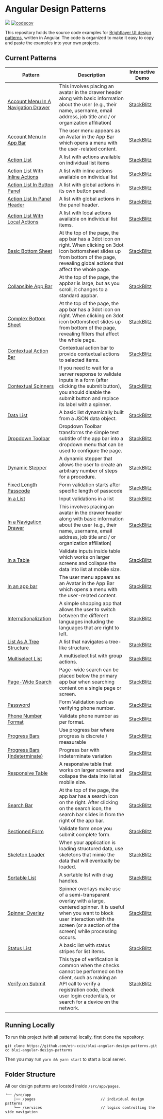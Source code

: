 # Angular Design Patterns

[![](https://img.shields.io/circleci/project/github/etn-ccis/blui-angular-design-patterns/master.svg?style=flat)](https://circleci.com/gh/etn-ccis/blui-angular-design-patterns/tree/master) [![codecov](https://codecov.io/gh/etn-ccis/blui-angular-design-patterns/branch/master/graph/badge.svg?token=7Y4TGH31B6)](https://codecov.io/gh/etn-ccis/blui-angular-design-patterns)

This repository holds the source code examples for [Brightlayer UI design patterns](https://brightlayer-ui.github.io/patterns), written in Angular. The code is organized to make it easy to copy and paste the examples into your own projects.

## Current Patterns

| Pattern                                                      | Description                                                  | Interactive Demo                                             |
| ------------------------------------------------------------ | ------------------------------------------------------------ | ------------------------------------------------------------ |
| [Account Menu In A Navigation Drawer](https://brightlayer-ui.github.io/patterns/account-menu)     | This involves placing an avatar in the drawer header along with basic information about the user (e.g., their name, username, email address, job title and / or organization affiliation)       | [StackBlitz](https://stackblitz.com/github/etn-ccis/blui-angular-design-patterns/tree/master?file=src%2Fapp%2Fpages%2Faccount-menu%2Fin-a-drawer%2Fmenu-in-a-drawer.component.html) |
| [Account Menu In App Bar](https://brightlayer-ui.github.io/patterns/account-menu)     |    The user menu appears as an Avatar in the App Bar which opens a menu with the user-related content.    | [StackBlitz](https://stackblitz.com/github/etn-ccis/blui-angular-design-patterns/tree/master?file=src%2Fapp%2Fpages%2Faccount-menu%2Fin-an-app-bar%2Fin-an-app-bar.component.html) |
| [Action List](https://brightlayer-ui.github.io/patterns/lists)       | A list with actions available on individual list items       | [StackBlitz](https://stackblitz.com/github/etn-ccis/blui-angular-design-patterns/tree/master?file=src%2Fapp%2Fpages%2Flist%2Faction-list%2Faction-list.component.html) |
| [Action List With Inline Actions](https://brightlayer-ui.github.io/patterns/lists)  | A list with inline actions available on individual list| [StackBlitz](https://stackblitz.com/github/etn-ccis/blui-angular-design-patterns/tree/master?file=src%2Fapp%2Fpages%2Flist%2Finline-actions%2Finline-actions.component.html) |
| [Action List In Button Panel](https://brightlayer-ui.github.io/patterns/lists)  | A list with global actions in its own button panel.| [StackBlitz](https://stackblitz.com/github/etn-ccis/blui-angular-design-patterns/tree/master?file=src%2Fapp%2Fpages%2Flist%2Finline-button-panel%2Finline-button-panel.component.html) |
| [Action List In Panel Header](https://brightlayer-ui.github.io/patterns/lists)  | A list with global actions in the panel header.| [StackBlitz](https://stackblitz.com/github/etn-ccis/blui-angular-design-patterns/tree/master?file=src%2Fapp%2Fpages%2Flist%2Fin-panel-header%2Fin-panel-header.component.html) |
| [Action List With Local Actions](https://brightlayer-ui.github.io/patterns/lists)  | A list with local actions available on individual list items.| [StackBlitz](https://stackblitz.com/github/etn-ccis/blui-angular-design-patterns/tree/master?file=src%2Fapp%2Fpages%2Flist%2Finline-local-actions%2Finline-local-actions.component.html) |
| [Basic Bottom Sheet](https://brightlayer-ui.github.io/patterns/overlay) | At the top of the page, the app bar has a 3dot icon on right. When clicking on 3dot icon bottomsheet slides up from bottom of the page, revealing global actions that affect the whole page. | [StackBlitz](https://stackblitz.com/github/etn-ccis/blui-angular-design-patterns/tree/master?file=src%2Fapp%2Fpages%2Foverlays%2Fbasic-bottom-sheet%2Fbasic-bottom-sheet.component.html) |
| [Collapsible App Bar](https://brightlayer-ui.github.io/patterns/appbar) | At the top of the page, the appbar is large, but as you scroll, it changes to a standard appbar. | [StackBlitz](https://stackblitz.com/github/etn-ccis/blui-angular-design-patterns/tree/master?file=src%2Fapp%2Fpages%2Fapp-bar%2Fcollapsible-app-bar%2Fcollapsible-app-bar.component.ts) |
| [Complex Bottom Sheet](https://brightlayer-ui.github.io/patterns/overlay) | At the top of the page, the app bar has a 3dot icon on right. When clicking on 3dot icon bottomsheet slides up from bottom of the page, revealing filters that affect the whole page. | [StackBlitz](https://stackblitz.com/github/etn-ccis/blui-angular-design-patterns/tree/master?file=src%2Fapp%2Fpages%2Foverlays%2Fcomplex-bottom-sheet%2Fcomplex-bottom-sheet.component.html) |
| [Contextual Action Bar](https://brightlayer-ui.github.io/patterns/appbar) | Contextual action bar to provide contextual actions to selected items. | [StackBlitz](https://stackblitz.com/github/etn-ccis/blui-angular-design-patterns/tree/master?file=src%2Fapp%2Fpages%2Fapp-bar%2Fcollapsible-app-bar%2Fcollapsible-app-bar.component.html) |
| [Contextual Spinners](https://brightlayer-ui.github.io/patterns/loading) | If you need to wait for a server response to validate inputs in a form (after clicking the submit button), you should disable the submit button and replace its label with a spinner. | [StackBlitz](https://stackblitz.com/github/etn-ccis/blui-angular-design-patterns/tree/master?file=src%2Fapp%2Fpages%2Floading-waiting-states%2Fcontextual-spinners%2Fcontextual-spinners.component.html) |
| [Data List](https://brightlayer-ui.github.io/patterns/lists)         | A basic list dynamically built from a JSON data object.      | [StackBlitz](https://stackblitz.com/github/etn-ccis/blui-angular-design-patterns/tree/master?file=src%2Fapp%2Fpages%2Flist%2Fdata-list%2Fdata-list.component.html) |
| [Dropdown Toolbar](https://brightlayer-ui.github.io/patterns/appbar) | Dropdown Toolbar transforms the simple text subtitle of the app bar into a dropdown menu that can be used to configure the page. | [StackBlitz](https://stackblitz.com/github/etn-ccis/blui-angular-design-patterns/tree/master?file=src%2Fapp%2Fpages%2Fapp-bar%2Fdropdown-toolbar%2Fdropdown-toolbar.component.html) |
| [Dynamic Stepper](https://brightlayer-ui.github.io/patterns/steppers) | A dynamic stepper that allows the user to create an arbitrary number of steps for a procedure. | [StackBlitz](https://stackblitz.com/github/etn-ccis/blui-angular-design-patterns/tree/master?file=src%2Fapp%2Fpages%2Fdynamic-stepper%2Fdynamic-stepper.component.html) |
| [Fixed Length Passcode](https://brightlayer-ui.github.io/patterns/forms)  | Form validation starts after specific length of passcode| [StackBlitz](https://stackblitz.com/github/etn-ccis/blui-angular-design-patterns/tree/master?file=src%2Fapp%2Fpages%2Fforms-and-validation%2Ffix-length-passcode%2Ffix-length-passcode.component.html) |
| [In a List](https://brightlayer-ui.github.io/patterns/forms)  | Input validations in a list| [StackBlitz](https://stackblitz.com/github/etn-ccis/blui-angular-design-patterns/tree/master?file=src%2Fapp%2Fpages%2Fforms-and-validation%2Fin-a-list%2Fin-a-list.component.html) |
| [In a Navigation Drawer](https://brightlayer-ui.github.io/patterns/account-menu)  | This involves placing an avatar in the drawer header along with basic information about the user (e.g., their name, username, email address, job title and / or organization affiliation)| [StackBlitz](https://stackblitz.com/github/etn-ccis/blui-angular-design-patterns/tree/master?file=src%2Fapp%2Fpages%2Faccount-menu%2Fin-a-drawer%2Fmenu-in-a-drawer.component.html) |
| [In a Table](https://brightlayer-ui.github.io/patterns/forms)  | Validate inputs inside table which works on larger screens and collapse the data into list at mobile size.| [StackBlitz](https://stackblitz.com/github/etn-ccis/blui-angular-design-patterns/tree/master?file=src%2Fapp%2Fpages%2Fforms-and-validation%2Fin-a-table%2Fin-a-table.component.html) |
| [In an app bar](https://brightlayer-ui.github.io/patterns/account-menu)  | The user menu appears as an Avatar in the App Bar which opens a menu with the user-related content.| [StackBlitz](https://stackblitz.com/github/etn-ccis/blui-angular-design-patterns/tree/master?file=src%2Fapp%2Fpages%2Faccount-menu%2Fin-an-app-bar%2Fin-an-app-bar.component.html) |
| [Internationalization](https://brightlayer-ui.github.io/patterns/internationalization) | A simple shopping app that allows the user to switch between the different languages including the languages that are right to left. | [StackBlitz](https://stackblitz.com/github/etn-ccis/blui-angular-design-patterns/tree/master?file=src%2Fapp%2Fpages%2Fi18n%2Fi18n.component.html) |
| [List As A Tree Structure](https://brightlayer-ui.github.io/patterns/lists)       | A list that navigates a tree-like structure. | [StackBlitz](https://stackblitz.com/github/etn-ccis/blui-angular-design-patterns/tree/master?file=src%2Fapp%2Fpages%2Flist%2Ftree%2Ftree.component.html) |
| [Multiselect List](https://brightlayer-ui.github.io/patterns/lists)  | A multiselect list with group actions.                       | [StackBlitz](https://stackblitz.com/github/etn-ccis/blui-angular-design-patterns/tree/master?file=src%2Fapp%2Fpages%2Flist%2Fmultiselect-list%2Fmultiselect-list.component.html) |
| [Page-Wide Search](https://brightlayer-ui.github.io/patterns/appbar) | Page-wide search can be placed below the primary app bar when searching content on a single page or screen. | [StackBlitz](https://stackblitz.com/github/etn-ccis/blui-angular-design-patterns/tree/master?file=src%2Fapp%2Fpages%2Fapp-bar%2Fpage-wide-search%2Fpage-wide-search.component.html) |
| [Password](https://brightlayer-ui.github.io/patterns/forms)  | Form Validation such as verifying phone number.                       | [StackBlitz](https://stackblitz.com/github/etn-ccis/blui-angular-design-patterns/tree/master?file=src%2Fapp%2Fpages%2Fforms-and-validation%2Fpassword%2Fpassword.component.html) |
| [Phone Number Format](https://brightlayer-ui.github.io/patterns/forms)  | Validate phone number as per format. | [StackBlitz](https://stackblitz.com/github/etn-ccis/blui-angular-design-patterns/tree/master?file=src%2Fapp%2Fpages%2Fforms-and-validation%2Fphone-number-format%2Fphone-number-format.component.html) |
| [Progress Bars](https://brightlayer-ui.github.io/patterns/loading)  | Use progress bar where progress is discrete / measurable| [StackBlitz](https://stackblitz.com/github/etn-ccis/blui-angular-design-patterns/tree/master?file=src%2Fapp%2Fpages%2Floading-waiting-states%2Fprogress-bars%2Fprogress-bars.component.html) |
| [Progress Bars (Indeterminate)](https://brightlayer-ui.github.io/patterns/loading)  | Progress bar with indeterminate variation| [StackBlitz](https://stackblitz.com/github/etn-ccis/blui-angular-design-patterns/tree/master?file=src%2Fapp%2Fpages%2Floading-waiting-states%2Fprogress-bar-indeterminate%2Fprogress-bar-indeterminate.component.html) |
| [Responsive Table](https://brightlayer-ui.github.io/patterns/lists)  | A responsive table that works on larger screens and collapse the data into list at mobile size. | [StackBlitz](https://stackblitz.com/github/etn-ccis/blui-angular-design-patterns/tree/master?file=src%2Fapp%2Fpages%2Flist%2Fresponsive-table%2Fresponsive-table.component.html) |
| [Search Bar](https://brightlayer-ui.github.io/patterns/appbar)       | At the top of the page, the app bar has a search icon on the right. After clicking on the search icon, the search bar slides in from the right of the app bar. | [StackBlitz](https://stackblitz.com/github/etn-ccis/blui-angular-design-patterns/tree/master?file=src%2Fapp%2Fpages%2Fapp-bar%2Fsearch-bar%2Fsearch-bar.component.html) |
| [Sectioned Form](https://brightlayer-ui.github.io/patterns/forms)  | Validate form once you submit complete form. | [StackBlitz](https://stackblitz.com/github/etn-ccis/blui-angular-design-patterns/tree/master?file=src%2Fapp%2Fpages%2Fforms-and-validation%2Fsectioned-form%2Fsectioned-form.component.html) |
| [Skeleton Loader](https://brightlayer-ui.github.io/patterns/loading)       | When your application is loading structured data, use skeletons that mimic the data that will eventually be loaded. | [StackBlitz](https://stackblitz.com/github/etn-ccis/blui-angular-design-patterns/tree/master?file=src%2Fapp%2Fpages%2Floading-waiting-states%2Fskeleton-loader%2Fskeleton-loader.component.html) |
| [Sortable List](https://brightlayer-ui.github.io/patterns/lists)     | A sortable list with drag handles.                           | [StackBlitz](https://stackblitz.com/github/etn-ccis/blui-angular-design-patterns/tree/master?file=src%2Fapp%2Fpages%2Flist%2Fsortable-list%2Fsortable-list.component.html) |
| [Spinner Overlay](https://brightlayer-ui.github.io/patterns/loading)       | Spinner overlays make use of a semi-transparent overlay with a large, centered spinner. It is useful when you want to block user interaction with the screen (or a section of the screen) while processing occurs. | [StackBlitz](https://stackblitz.com/github/etn-ccis/blui-angular-design-patterns/tree/master?file=src%2Fapp%2Fpages%2Floading-waiting-states%2Fskeleton-loader%2Fskeleton-loader.component.html) |
| [Status List](https://brightlayer-ui.github.io/patterns/lists)       | A basic list with status stripes for list items.             | [StackBlitz](https://stackblitz.com/github/etn-ccis/blui-angular-design-patterns/tree/master?file=src%2Fapp%2Fpages%2Flist%2Fstatus-list%2Fstatus-list.component.html) |
| [Verify on Submit](https://brightlayer-ui.github.io/patterns/forms)  | This type of verification is common when the checks cannot be performed on the client, such as making an API call to verify a registration code, check user login credentials, or search for a device on the network.  | [StackBlitz](https://stackblitz.com/github/etn-ccis/blui-angular-design-patterns/tree/master?file=src%2Fapp%2Fpages%2Fforms-and-validation%2Fverify-on-submit%2Fverify-on-submit.component.html) |

## Running Locally

To run this project (with all patterns) locally, first clone the repository:

```shell
git clone https://github.com/etn-ccis/blui-angular-design-patterns.git
cd blui-angular-design-patterns
```

Then you may run `yarn && yarn start` to start a local server.

## Folder Structure

All our design patterns are located inside `/src/app/pages`.

```
└── /src/app
    |── /pages                              // individual design patterns
    └── /services                           // logics controlling the side navigation
```

